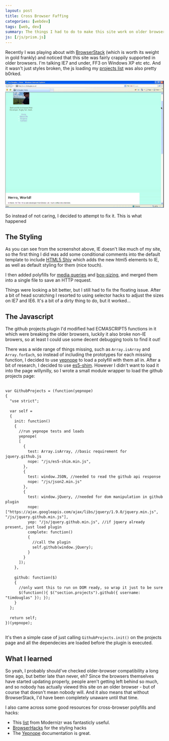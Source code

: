 ```yaml
---
layout: post
title: Cross Browser Faffing
categories: [webdev]
tags: [web, dev]
summary: The things I had to do to make this site work on older browsers
js: [/js/prism.js]
---
```


Recently I was playing about with [BrowserStack](http://www.browserstack.com) (which is worth its weight in gold frankly) and noticed that this site was fairly crappily supported in older browsers.  I'm talking IE7 and under, FF3 on Windows XP etc etc.  And it wasn't just styles broken, the js loading my [projects list](/projects.html) was also pretty b0rked.

![Broken IE7...](/imgs/broken.png)

So instead of not caring, I decided to attempt to fix it.  This is what happened

## The Styling

As you can see from the screenshot above, IE doesn't like much of my site, so the first thing I did was add some conditional comments into the default template to include [HTML5 Shiv](http://code.google.com/p/html5shiv) which adds the new html5 elements to IE, as well as default styling for them (nice touch).

I then added polyfills for [media queries](https://code.google.com/p/css3-mediaqueries-js/) and [box-sizing](https://github.com/albertogasparin/borderBoxModel), and merged them into a single file to save an HTTP request.

Things were looking a bit better, but I still had to fix the floating issue.  After a bit of head scratching I resorted to using selector hacks to adjust the sizes on IE7 and IE6.  It's a bit of a dirty thing to do, but it worked...

## The Javascript

The github projects plugin I'd modified had ECMASCRIPT5 functions in it which were breaking the older browsers, luckily it also broke non-IE browers, so at least I could use some decent debugging tools to find it out!

There was a wide range of things missing, such as `Array.isArray` and `Array.forEach`, so instead of including the prototypes for each missing function, I decided to use [yepnope](http://yepnopejs.com) to load a polyfill with them all in.  After a bit of research, I decided to use [es5-shim](https://github.com/kriskowal/es5-shim).  However I didn't want to load it into the page willynilly, so I wrote a small module wrapper to load the github projects page:

<pre>
  <code class="language-javascript">
var GithubProjects = (function(yepnope)
{
  "use strict";
  
  var self =
  {
    init: function()
    {
      //run yepnope tests and loads
      yepnope(
      [
        {
          test: Array.isArray, //basic requirement for jquery.github.js
          nope: "/js/es5-shim.min.js",
        },
        {
          test: window.JSON, //needed to read the github api response
          nope: "/js/json2.min.js"
        },
        {
          test: window.jQuery, //needed for dom manipulation in github plugin
          nope: ["https://ajax.googleapis.com/ajax/libs/jquery/1.9.0/jquery.min.js", "/js/jquery.github.min.js"],
          yep: "/js/jquery.github.min.js", //if jquery already present, just load plugin
          complete: function()
          {
            //call the plugin
            self.github(window.jQuery);
          }
        }        
      ]);
    },

    github: function($)
    {
      //only want this to run on DOM ready, so wrap it just to be sure
      $(function(){ $("section.projects").github({ username: "timdouglas" }); });
    }
  };

  return self;
})(yepnope);
  </code>
</pre>

It's then a simple case of just calling `GithubProjects.init()` on the projects page and all the dependecies are loaded before the plugin is executed.

## What I learned

So yeah, I probably should've checked older-browser compatibility a long time ago, but better late than never, eh?  Since the browsers themselves have started updating properly, people aren't getting left behind so much, and so nobody has actually viewed this site on an older browser - but of course that doesn't mean nobody will.  And it also means that without BrowserStack, I'd have been completely unaware until that time.

I also came across some good resources for cross-browser polyfills and hacks:
- This [list](https://github.com/Modernizr/Modernizr/wiki/HTML5-Cross-Browser-Polyfills) from Modernizr was fantasticly useful.
- [BrowserHacks](http://browserhacks.com/) for the styling hacks
- The [Yepnope](http://yepnopejs.com/) documentation is great.